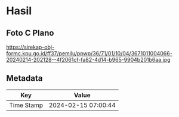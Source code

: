 # Hasil

## Foto C Plano

https://sirekap-obj-formc.kpu.go.id/ff37/pemilu/ppwp/36/71/01/10/04/3671011004066-20240214-202128--4f2061cf-fa82-4d14-b965-9904b201b6aa.jpg


## Metadata

| Key        | Value               |
| ---------- | ------------------- |
| Time Stamp | 2024-02-15 07:00:44 |



